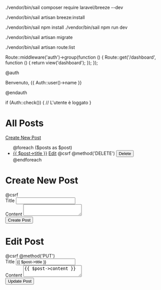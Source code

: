 ./vendor/bin/sail composer require laravel/breeze --dev

./vendor/bin/sail artisan breeze:install

./vendor/bin/sail npm install
./vendor/bin/sail npm run dev

./vendor/bin/sail artisan migrate

./vendor/bin/sail artisan route:list


Route::middleware('auth')->group(function () {
    Route::get('/dashboard', function () {
        return view('dashboard');
    });
});


@auth
    <p>Benvenuto, {{ Auth::user()->name }}</p>
@endauth

if (Auth::check()) {
    // L'utente è loggato
}



<!-- resources/views/posts/index.blade.php -->

<h1>All Posts</h1>
<a href="{{ route('posts.create') }}">Create New Post</a>

<ul>
    @foreach ($posts as $post)
        <li>
            <a href="{{ route('posts.show', $post->id) }}">{{ $post->title }}</a>
            <a href="{{ route('posts.edit', $post->id) }}">Edit</a>
            <form action="{{ route('posts.destroy', $post->id) }}" method="POST" style="display:inline;">
                @csrf
                @method('DELETE')
                <button type="submit">Delete</button>
            </form>
        </li>
    @endforeach
</ul>


<!-- resources/views/posts/create.blade.php -->

<h1>Create New Post</h1>

<form action="{{ route('posts.store') }}" method="POST">
    @csrf
    <div>
        <label for="title">Title</label>
        <input type="text" name="title" id="title" required>
    </div>
    <div>
        <label for="content">Content</label>
        <textarea name="content" id="content"></textarea>
    </div>
    <button type="submit">Create Post</button>
</form>


<!-- resources/views/posts/edit.blade.php -->

<h1>Edit Post</h1>

<form action="{{ route('posts.update', $post->id) }}" method="POST">
    @csrf
    @method('PUT')
    <div>
        <label for="title">Title</label>
        <input type="text" name="title" id="title" value="{{ $post->title }}" required>
    </div>
    <div>
        <label for="content">Content</label>
        <textarea name="content" id="content">{{ $post->content }}</textarea>
    </div>
    <button type="submit">Update Post</button>
</form>
